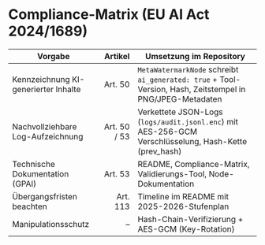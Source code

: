 # Compliance-Matrix (EU AI Act 2024/1689)

| Vorgabe                               | Artikel       | Umsetzung im Repository |
|---------------------------------------|--------------:|-------------------------|
| Kennzeichnung KI-generierter Inhalte  | Art. 50       | `MetaWatermarkNode` schreibt `ai_generated: true` + Tool-Version, Hash, Zeitstempel in PNG/JPEG-Metadaten |
| Nachvollziehbare Log-Aufzeichnung     | Art. 50 / 53  | Verkettete JSON-Logs (`logs/audit.jsonl.enc`) mit AES-256-GCM Verschlüsselung, Hash-Kette (prev_hash) |
| Technische Dokumentation (GPAI)       | Art. 53       | README, Compliance-Matrix, Validierungs-Tool, Node-Dokumentation |
| Übergangsfristen beachten             | Art. 113      | Timeline im README mit 2025-2026-Stufenplan |
| Manipulationsschutz                   | –             | Hash-Chain-Verifizierung + AES-GCM (Key-Rotation) |

